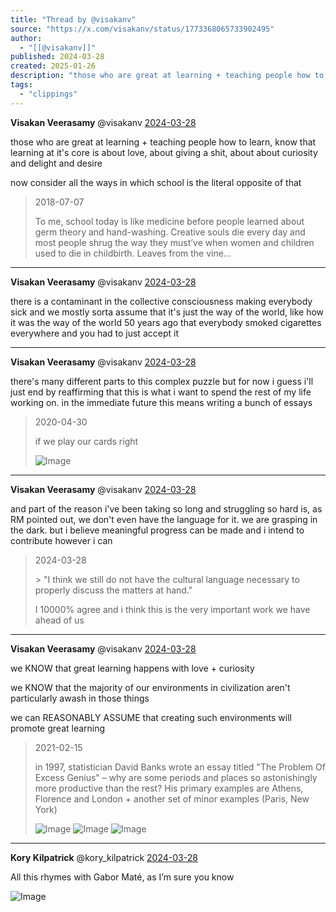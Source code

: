 ```yaml
---
title: "Thread by @visakanv"
source: "https://x.com/visakanv/status/1773368065733902495"
author:
  - "[[@visakanv]]"
published: 2024-03-28
created: 2025-01-26
description: "those who are great at learning + teaching people how to learn, know that learning at it's core is about love, about giving a shit, about ab"
tags:
  - "clippings"
---
```

**Visakan Veerasamy** @visakanv [2024-03-28](https://x.com/visakanv/status/1773367039228301468)

those who are great at learning + teaching people how to learn, know that learning at it's core is about love, about giving a shit, about about curiosity and delight and desire

now consider all the ways in which school is the literal opposite of that

> 2018-07-07
> 
> To me, school today is like medicine before people learned about germ theory and hand-washing. Creative souls die every day and most people shrug the way they must’ve when women and children used to die in childbirth. Leaves from the vine...

---

**Visakan Veerasamy** @visakanv [2024-03-28](https://x.com/visakanv/status/1773368065733902495)

there is a contaminant in the collective consciousness making everybody sick and we mostly sorta assume that it's just the way of the world, like how it was the way of the world 50 years ago that everybody smoked cigarettes everywhere and you had to just accept it

---

**Visakan Veerasamy** @visakanv [2024-03-28](https://x.com/visakanv/status/1773369706751115733)

there's many different parts to this complex puzzle but for now i guess i'll just end by reaffirming that this is what i want to spend the rest of my life working on. in the immediate future this means writing a bunch of essays

> 2020-04-30
> 
> if we play our cards right
> 
> ![Image](https://pbs.twimg.com/media/EW1iFuLUwAELqbS?format=jpg&name=large)

---

**Visakan Veerasamy** @visakanv [2024-03-28](https://x.com/visakanv/status/1773369993134067850)

and part of the reason i've been taking so long and struggling so hard is, as RM pointed out, we don't even have the language for it. we are grasping in the dark. but i believe meaningful progress can be made and i intend to contribute however i can

> 2024-03-28
> 
> \> "I think we still do not have the cultural language necessary to properly discuss the matters at hand."
> 
> I 10000% agree and i think this is the very important work we have ahead of us

---

**Visakan Veerasamy** @visakanv [2024-03-28](https://x.com/visakanv/status/1773371050681634966)

we KNOW that great learning happens with love + curiosity

we KNOW that the majority of our environments in civilization aren't particularly awash in those things

we can REASONABLY ASSUME that creating such environments will promote great learning

> 2021-02-15
> 
> in 1997, statistician David Banks wrote an essay titled "The Problem Of Excess Genius" – why are some periods and places so astonishingly more productive than the rest? His primary examples are Athens, Florence and London + another set of minor examples (Paris, New York)
> 
> ![Image](https://pbs.twimg.com/media/EuQFI47VIAUj-Zp?format=png&name=large) ![Image](https://pbs.twimg.com/media/EuQFMMcVEAAE0uY?format=png&name=large) ![Image](https://pbs.twimg.com/media/EuQFiXhVkAIAWJp?format=png&name=large)

---

**Kory Kilpatrick** @kory\_kilpatrick [2024-03-28](https://x.com/kory_kilpatrick/status/1773372148813349201)

All this rhymes with Gabor Maté, as I’m sure you know

![Image](https://pbs.twimg.com/media/GJxIkTtXwAAbLQg?format=jpg&name=large)
